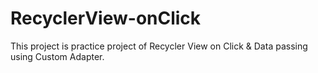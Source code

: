 # RecyclerView-onClick
This project is practice project of Recycler View on Click &amp; Data passing using Custom Adapter.
